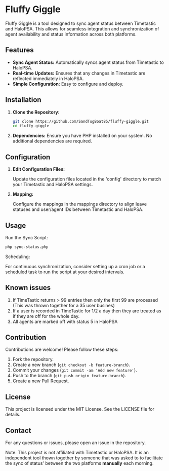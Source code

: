 # Fluffy Giggle
Fluffy Giggle is a tool designed to sync agent status between Timetastic and HaloPSA. This allows for seamless integration and synchronization of agent availability and status information across both platforms.

## Features

- **Sync Agent Status:** Automatically syncs agent status from Timetastic to HaloPSA.
- **Real-time Updates:** Ensures that any changes in Timetastic are reflected immediately in HaloPSA.
- **Simple Configuration:** Easy to configure and deploy.

## Installation

1. **Clone the Repository:**
    ```sh
    git clone https://github.com/SandTugBoat85/fluffy-giggle.git
    cd fluffy-giggle
    ```

2. **Dependencies:**
    Ensure you have PHP installed on your system. No additional dependencies are required.

## Configuration
1. **Edit Configuration Files:**

    Update the configuration files located in the 'config' directory to match your Timetastic and HaloPSA settings.

2. **Mapping:**

    Configure the mappings in the mappings directory to align leave statuses and user/agent IDs between Timetastic and HaloPSA.

## Usage
Run the Sync Script:

```sh
php sync-status.php
```

Scheduling:

For continuous synchronization, consider setting up a cron job or a scheduled task to run the script at your desired intervals.

## Known issues
1. If TimeTastic returns > 99 entries then only the first 99 are processed (This was thrown together for a 35 user busines)
2. If a user is recorded in TimeTastic for 1/2 a day then they are treated as if they are off for the whole day.
3. All agents are marked off with status 5 in HaloPSA

## Contribution
Contributions are welcome! Please follow these steps:

1. Fork the repository.
2. Create a new branch (`git checkout -b feature-branch`).
3. Commit your changes (`git commit -am 'Add new feature'`).
4. Push to the branch (`git push origin feature-branch`).
5. Create a new Pull Request.

## License
This project is licensed under the MIT License. See the LICENSE file for details.

## Contact
For any questions or issues, please open an issue in the repository.

Note: This project is not affiliated with Timetastic or HaloPSA. It is an independent tool thown together by someone that was asked to to facilitate the sync of status' between the two platforms **manually** each morning.